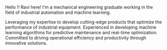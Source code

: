 <!---
ravikumargrk/ravikumargrk is a ✨ special ✨ repository because its `README.md` (this file) appears on your GitHub profile.
You can click the Preview link to take a look at your changes.
--->

Hello !! Ravi here!
I'm a mechanical engineering graduate working in the field of industrial automation and machine learning.

Leveraging my expertise to develop cutting-edge products that optimize the performance of industrial equipment. 
Experienced in developing machine learning algorithms for predictive maintenance and real-time optimization. 
Committed to driving operational efficiency and productivity through innovative solutions.